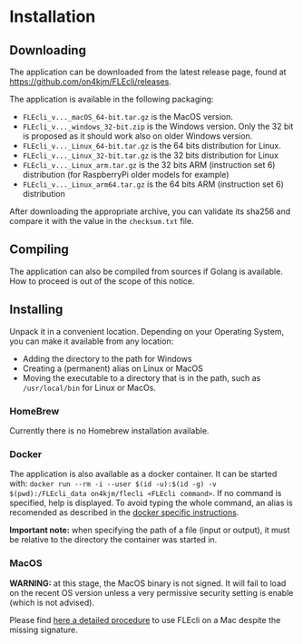 # Installation

## Downloading

The application can be downloaded from the latest release page, found at https://github.com/on4kjm/FLEcli/releases.

The application is available in the following packaging:
* `FLEcli_v..._macOS_64-bit.tar.gz` is the MacOS version.
* `FLEcli_v..._windows_32-bit.zip` is the Windows version. Only the 32 bit is proposed as it should work also on older Windows version.
* `FLEcli_v..._Linux_64-bit.tar.gz` is the 64 bits distribution for Linux.
* `FLEcli_v..._Linux_32-bit.tar.gz` is the 32 bits distribution for Linux
* `FLEcli_v..._Linux_arm.tar.gz` is the 32 bits ARM (instruction set 6) distribution (for RaspberryPi older models for example) 
* `FLEcli_v..._Linux_arm64.tar.gz` is the 64 bits ARM (instruction set 6) distribution

After downloading the appropriate archive, you can validate its sha256 and compare it with the value in the `checksum.txt` file.

## Compiling
The application can also be compiled from sources if Golang is available. How to proceed is out of the scope of this notice.

## Installing

Unpack it in a convenient location. Depending on your Operating System, you can make it available from any location: 
* Adding the directory to the path for Windows
* Creating a (permanent) alias on Linux or MacOS
* Moving the executable to a directory that is in the path, such as `/usr/local/bin` for Linux or MacOs.

### HomeBrew
Currently there is no Homebrew installation available.

### Docker
The application is also available as a docker container. 
It can be started with: `docker run --rm -i --user $(id -u):$(id -g) -v $(pwd):/FLEcli_data on4kjm/flecli <FLEcli command>`. If no command is specified, help is displayed.
To avoid typing the whole command, an alias is recomended as described in the [docker specific instructions](../docker/README.md).

**Important note:** when specifying the path of a file (input or output), it must be relative to the directory the container was started in.

### MacOS

**WARNING:** at this stage, the MacOS binary is not signed. It will fail to load on the recent OS version unless a very permissive security setting is enable (which is not advised). 

Please find [here a detailed procedure](install_mac.md) to use FLEcli on a Mac despite the missing signature.
